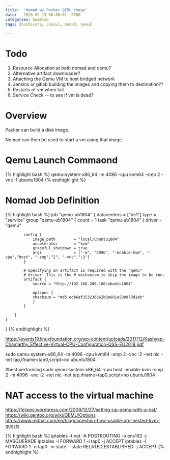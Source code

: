 ```yaml
---
title:  "Nomad w/ Packer QEMU image"
date:   2020-02-15 00:00:01 -0700
categories: homelab
tags: [hashicorp, consul, nomad, qemu]

---
```

# Todo 
1. Resource Allocation at both nomad and qemu?
2. Alternative artifact downloader?     
3. Attaching the Qemu VM to host bridged network
4. Jenkins or gitlab building the images and copying them to destination??
5. Restarts of vm when fail
6. Service Check -- to see if vm is dead?

# Overview

Packer can build a disk image.  

Nomad can then be used to start a vm using that image.

# Qemu Launch Commaond

{% highlight bash %}
qemu-system-x86_64 -m 4096 -cpu kvm64 -smp 2 -vnc :1 ubuntu1804
{% endhighlight %}

# Nomad Job Definition

{% highlight bash %}
job "qemu-ub1804" {
    datacenters = ["dc1"]
    type = "service"
    group "qemu-ub1804" {
        count = 1
        task "qemu-ub1804" {
            driver = "qemu"

            config {
                image_path        = "local/ubuntu1804"
                accelerator       = "kvm"
                graceful_shutdown = true
                args              = ["-m", "4096", "-enable-kvm", "-cpu","host", "-smp","2", "-vnc",":2"]
            }

            # Specifying an artifact is required with the "qemu"
            # driver. This is the # mechanism to ship the image to be run.
            artifact {
                source = "http://192.168.200.100/ubuntu1804"

                options {
                checksum = "md5:edb6af153236362b8e681e580d73d1ab"
                }
            }

        }    
    }
}
{% endhighlight %}

https://events19.linuxfoundation.org/wp-content/uploads/2017/12/Kashyap-Chamarthy_Effective-Virtual-CPU-Configuration-OSS-EU2018.pdf

<!-- #safest config?? -->
sudo qemu-system-x86_64 -m 4096 -cpu kvm64 -smp 2 -vnc :2 -net nic -net tap,ifname=tap0,script=no  ubuntu1804

#best performing
sudo qemu-system-x86_64 -cpu host -enable-kvm -smp 2 -m 4096  -vnc :2 -net nic -net tap,ifname=tap0,script=no  ubuntu1804

# NAT access to the virtual machine

https://felipec.wordpress.com/2009/12/27/setting-up-qemu-with-a-nat/
https://wiki.gentoo.org/wiki/QEMU/Options
https://www.redhat.com/en/blog/inception-how-usable-are-nested-kvm-guests

{% highlight bash %}
iptables -t nat -A POSTROUTING -o ens192 -j MASQUERADE
iptables -I FORWARD 1 -i tap0 -j ACCEPT
iptables -I FORWARD 1 -o tap0 -m state --state RELATED,ESTABLISHED -j ACCEPT
{% endhighlight %}
